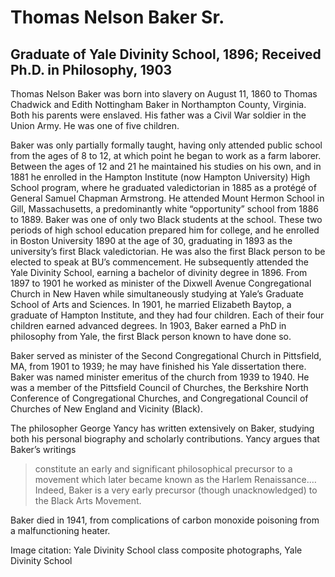 # Thomas Nelson Baker Sr.
## Graduate of Yale Divinity School, 1896; Received Ph.D. in Philosophy, 1903
Thomas Nelson Baker was born into slavery on August 11, 1860 to Thomas Chadwick and Edith Nottingham Baker in Northampton County, Virginia. Both his parents were enslaved. His father was a Civil War soldier in the Union Army. He was one of five children. 

Baker was only partially formally taught, having only attended public school from the ages of 8 to 12, at which point he began to work as a farm laborer. Between the ages of 12 and 21 he maintained his studies on his own, and in 1881 he enrolled in the Hampton Institute (now Hampton University) High School program, where he graduated valedictorian in 1885 as a protégé of General Samuel Chapman Armstrong. He attended Mount Hermon School in Gill, Massachusetts, a predominantly white “opportunity” school from 1886 to 1889. Baker was one of only two Black students at the school. These two periods of high school education prepared him for college, and he enrolled in Boston University 1890 at the age of 30, graduating in 1893 as the university’s first Black valedictorian. He was also the first Black person to be elected to speak at BU’s commencement. He subsequently attended the Yale Divinity School, earning a bachelor of divinity degree in 1896. From 1897 to 1901 he worked as minister of the Dixwell Avenue Congregational Church in New Haven while simultaneously studying at Yale’s Graduate School of Arts and Sciences. In 1901, he married Elizabeth Baytop, a graduate of Hampton Institute, and they had four children. Each of their four children earned advanced degrees.  In 1903, Baker earned a PhD in philosophy from Yale, the first Black person known to have done so. 

Baker served as minister of the Second Congregational Church in Pittsfield, MA, from 1901 to 1939; he may have finished his Yale dissertation there. Baker was named minister emeritus of the church from 1939 to 1940. He was a member of the Pittsfield Council of Churches, the Berkshire North Conference of Congregational Churches, and Congregational Council of Churches of New England and Vicinity (Black). 

The philosopher George Yancy has written extensively on Baker, studying both his personal biography and scholarly contributions. Yancy argues that Baker’s writings
>constitute an early and significant philosophical precursor to a movement which later became known as the Harlem Renaissance.… Indeed, Baker is a very early precursor (though unacknowledged) to the Black Arts Movement.

Baker died in 1941, from complications of carbon monoxide poisoning from a malfunctioning heater.

Image citation: Yale Divinity School class composite photographs, Yale Divinity School
